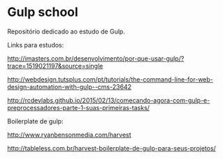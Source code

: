 # Gulp school
Repositório dedicado ao estudo de Gulp.

Links para estudos:

http://imasters.com.br/desenvolvimento/por-que-usar-gulp/?trace=1519021197&source=single

http://webdesign.tutsplus.com/pt/tutorials/the-command-line-for-web-design-automation-with-gulp--cms-23642

http://rcdevlabs.github.io/2015/02/13/comecando-agora-com-gulp-e-preprocessadores-parte-1-suas-primeiras-tasks/

Boilerplate de gulp:

http://www.ryanbensonmedia.com/harvest

http://tableless.com.br/harvest-boilerplate-de-gulp-para-seus-projetos/
